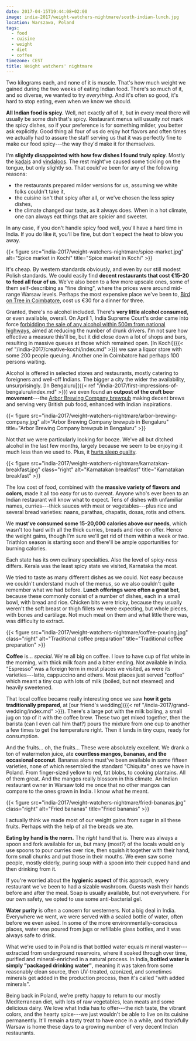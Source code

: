 ```yaml
---
date: 2017-04-15T19:44:08+02:00
image: india-2017/weight-watchers-nightmare/south-indian-lunch.jpg
location: Warszawa, Poland
tags:
  - food
  - cuisine
  - weight
  - diet
  - coffee
timezone: CEST
title: Weight watchers' nightmare
---
```


Two kilograms each, and none of it is muscle. That's how much weight we gained during the two weeks of eating Indian food. There's so much of it, and so diverse, we wanted to try _everything_. And it's often so good, it's hard to stop eating, even when we know we should.

<!--more-->

__All Indian food is spicy.__ Well, not exactly _all_ of it, but in every meal there will usually be some dish that's spicy. Restaurant menus will usually _not_ mark the spicy dishes, so if your preference is for something milder, you better ask explicitly. Good thing all four of us do enjoy hot flavors and often times we actually had to assure the staff serving us that it was perfectly fine to make our food spicy---the way they'd make it for themselves.

I'm __slightly disappointed with how few dishes I found truly spicy__. Mostly the [kadais][wp-kadai] and [vindaloos][wp-vindaloo]. The rest might've caused some tickling on the tongue, but only slightly so. That could've been for any of the following reasons:

* the restaurants prepared milder versions for us, assuming we white folks couldn't take it,
* the cuisine isn't that spicy after all, or we've chosen the less spicy dishes,
* the climate changed our taste, as it always does. When in a hot climate, one can always eat things that are spicier and sweeter.

In any case, if you don't handle spicy food well, you'll have a hard time in India. If you do like it, you'll be fine, but don't expect the heat to blow you away.

{{< figure src="india-2017/weight-watchers-nightmare/spice-market.jpg" alt="Spice market in Kochi" title="Spice market in Kochi" >}}

It's cheap. By western standards obviously, and even by our still modest Polish standards. We could easily find __decent restaurants that cost €15-20 to feed all four of us__. We've also been to a few more upscale ones, some of them self-describing as "fine dining", where the prices were around mid-range Warsaw levels. Perhaps the most expensive place we've been to, [Bird on Tree in Coimbatore][bird-on-tree], cost us €30 for a dinner for three.

Granted, there's no alcohol included. There's __very little alcohol consumed__, or even available, overall. On April 1, India Supreme Court's order came into force [forbidding the sale of any alcohol within 500m from national highways][supreme-court-order-alcohol], aimed at reducing the number of drunk drivers. I'm not sure how effective a measure this'll be, but it did close down a lot of shops and bars, resulting in massive queues at those which remained open. [In Kochi]({{< ref "/india-2017/creative-kochi/index.md" >}}) we saw a liquor store with some 200 people queuing. Another one in Coimbatore had perhaps 100 persons waiting.

Alcohol is offered in selected stores and restaurants, mostly catering to foreigners and well-off Indians. The bigger a city the wider the availability, unsurprisingly. [In Bengaluru]({{< ref "/india-2017/first-impressions-of-bengaluru/index.md" >}}) we even found an __outpost of the craft beer movement__---the [Arbor Brewing Company brewpub][arbor-brewing-company] making decent brews and serving very British pub food, enhanced with Indian inspirations.

{{< figure src="india-2017/weight-watchers-nightmare/arbor-brewing-company.jpg" alt="Arbor Brewing Company brewpub in Bengaluru" title="Arbor Brewing Company brewpub in Bengaluru" >}}

Not that we were particularly looking for booze. We've all but ditched alcohol in the last few months, largely because we seem to be enjoying it much less than we used to. Plus, it [hurts sleep quality][ted-why-we-sleep].

{{< figure src="india-2017/weight-watchers-nightmare/karnatakan-breakfast.jpg" class="right" alt="Karnatakan breakfast" title="Karnatakan breakfast" >}}

The low cost of food, combined with the __massive variety of flavors and colors__, made it all too easy for us to overeat. Anyone who's ever been to an Indian restaurant will know what to expect. Tens of dishes with unfamiliar names, curries---thick sauces with meat or vegetables---plus rice and several bread varieties: naans, parathas, chapatis, dosas, rotis and others.

We __must've consumed some 15-20,000 calories above our needs__, which wasn't too hard with all the thick curries, breads and rice on offer. Hence the weight gains, though I'm sure we'll get rid of them within a week or two. Triathlon season is starting soon and there'll be ample opportunities for burning calories.

Each state has its own culinary specialties. Also the level of spicy-ness differs. Kerala was the least spicy state we visited, Karnataka the most.

We tried to taste as many different dishes as we could. Not easy because we couldn't understand much of the menus, so we also couldn't quite remember what we had before. __Lunch offerings were often a great bet__, because these commonly consist of a number of dishes, each in a small bowl, with bread and rice. Chicken bits were tricky, because they usually weren't the soft breast or thigh fillets we were expecting, but whole pieces, with bones and cartilage. Not much meat on them and what little there was, was difficulty to extract.

{{< figure src="india-2017/weight-watchers-nightmare/coffee-pouring.jpg" class="right" alt="Traditional coffee preparation" title="Traditional coffee preparation" >}}

__Coffee__ is... _special_. We're all big on coffee. I love to have cup of flat white in the morning, with thick milk foam and a bitter ending. Not available in India. "Espresso" was a foreign term in most places we visited, as were its varieties---latte, cappuccino and others. Most places just served "coffee" which meant a tiny cup with lots of milk (boiled, but not steamed) and heavily sweetened.

That local coffee became really interesting once we saw __how it gets traditionally prepared__, at [our friend's wedding]({{< ref "/india-2017/grand-wedding/index.md" >}}). There's a large pot with the milk boiling, a small jug on top of it with the coffee brew. These two get mixed together, then the barista (can I even call him that?) pours the mixture from one cup to another a few times to get the temperature right. Then it lands in tiny cups, ready for consumption.

And the fruits... oh, the fruits... These were absolutely excellent. We drank a ton of watermelon juice, ate __countless mangos, bananas, and the occasional coconut__. Bananas alone must've been available in some fifteen varieties, none of which resembled the standard "Chiquita" ones we have in Poland. From finger-sized yellow to red, fat blobs, to cooking plantains. All of them great. And the mangos really blossom in this climate. An Indian restaurant owner in Warsaw told me once that no other mangos can compare to the ones grown in India. I know what he meant.

{{< figure src="india-2017/weight-watchers-nightmare/fried-bananas.jpg" class="right" alt="Fried bananas" title="Fried bananas" >}}

I actually think we made most of our weight gains from sugar in all these fruits. Perhaps with the help of all the breads we ate.

__Eating by hand is the norm.__ The _right_ hand that is. There was always a spoon and fork available for us, but many (most?) of the locals would only use spoons to pour curries over rice, then squish it together with their hand, form small chunks and put those in their mouths. We even saw some people, mostly elderly, puring soup with a spoon into their cupped hand and then drinking from it.

If you're worried about the __hygienic aspect__ of this approach, every restaurant we've been to had a sizable washroom. Guests wash their hands before and after the meal. Soap is usually available, but not everywhere. For our own safety, we opted to use some anti-bacterial gel.

__Water purity__ is often a concern for westerners. Not a big deal in India. Everywhere we went, we were served with a sealed bottle of water, often before we even asked. In some of the more environmentally-conscious places, water was poured from jugs or refillable glass bottles, and it was always safe to drink.

What we're used to in Poland is that bottled water equals mineral waster---extracted from underground reservoirs, where it soaked through over time, purified and mineral-enriched in a natural process. In India, __bottled water is simply "packaged drinking water"__, meaning it was taken from some reasonably clean source, then UV-treated, ozonized, and sometimes minerals get added in the production process, then it's called "with added minerals".

Being back in Poland, we're pretty happy to return to our mostly Mediterranean diet, with lots of raw vegetables, lean meats and some delicious dairy. We love what India has to offer---the rich taste, the vibrant colors, and the hearty spice---we just wouldn't be able to live on its cuisine permanently. It'll remain a tasty treat to have once in a while, and thankfully Warsaw is home these days to a growing number of very decent Indian restaurants.

[arbor-brewing-company]: http://www.arborbrewing.com/locations/india/
[bird-on-tree]: http://www.birdontree.com/
[supreme-court-order-alcohol]: http://indianexpress.com/article/india/sc-confirms-alcohol-ban-on-highways-will-include-bars-and-restaurants-4594238/
[ted-why-we-sleep]: https://www.ted.com/talks/russell_foster_why_do_we_sleep
[wp-kadai]: https://en.wikipedia.org/wiki/Karahi
[wp-vindaloo]: https://en.wikipedia.org/wiki/Vindaloo
